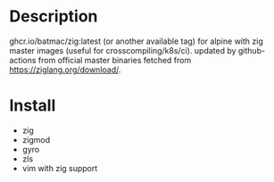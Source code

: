 
# Description

ghcr.io/batmac/zig:latest (or another available tag) for alpine with zig master images (useful for crosscompiling/k8s/ci). updated by github-actions from official master binaries fetched from https://ziglang.org/download/.


# Install

- zig
- zigmod
- gyro
- zls
- vim with zig support


